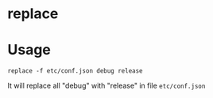 # replace

# Usage

```shell
replace -f etc/conf.json debug release
```

It will replace all "debug" with "release" in file `etc/conf.json`
